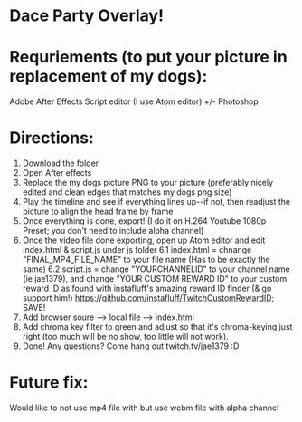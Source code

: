 # Dace Party Overlay!

# Requriements (to put your picture in replacement of my dogs):
Adobe After Effects
Script editor (I use Atom editor)
+/- Photoshop

# Directions:
1. Download the folder
2. Open After effects
3. Replace the my dogs picture PNG to your picture (preferably nicely edited and clean edges that matches my dogs png size)
4. Play the timeline and see if everything lines up--if not, then readjust the picture to align the head frame by frame
5. Once everything is done, export! (I do it on H.264 Youtube 1080p Preset; you don't need to include alpha channel)
6. Once the video file done exporting, open up Atom editor and edit index.html & script.js under js folder
 6.1 index.html = chnange "FINAL_MP4_FILE_NAME" to your file name (Has to be exactly the same)
 6.2 script.js = change  "YOURCHANNELID" to your channel name (ie jae1379), and change "YOUR CUSTOM REWARD ID" to your custom reward ID as found with instafluff's amazing reward ID finder (& go support him!) https://github.com/instafluff/TwitchCustomRewardID; SAVE!
7. Add browser soure --> local file --> index.html
8. Add chroma key filter to green and adjust so that it's chroma-keying just right (too much will be no show, too little will not work). 
9. Done! Any questions? Come hang out twitch.tv/jae1379 :D

 # Future fix:
 Would like to not use mp4 file with but use webm file with alpha channel

